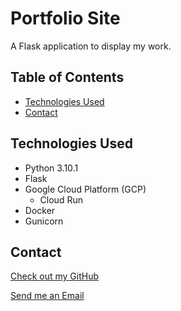 # Portfolio Site

  A Flask application to display my work.

## Table of Contents

* [Technologies Used](#technologies-used)
* [Contact](#contact)

## Technologies Used

* Python 3.10.1
* Flask
* Google Cloud Platform (GCP)
  * Cloud Run
* Docker
* Gunicorn

## Contact

[Check out my GitHub](https://github.com/ethan-pt)

[Send me an Email](mailto:tubbeethan@gmail.com)
